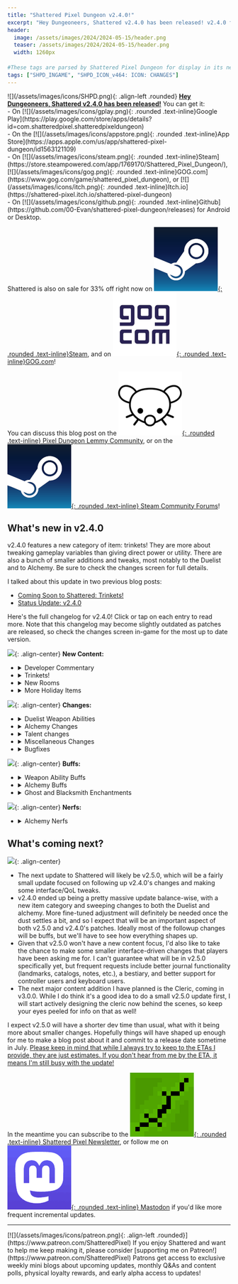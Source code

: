 ```yaml
---
title: "Shattered Pixel Dungeon v2.4.0!"
excerpt: "Hey Dungeoneers, Shattered v2.4.0 has been released! v2.4.0 features a new category of item: trinkets! They are more about tweaking gameplay variables than giving direct power or utility. There are also a bunch of smaller additions and tweaks, most notably to the Duelist and to Alchemy. Be sure to check the changes screen for full details."
header:
  image: /assets/images/2024/2024-05-15/header.png
  teaser: /assets/images/2024/2024-05-15/header.png
  width: 1260px

#These tags are parsed by Shattered Pixel Dungeon for display in its news feed
tags: ["SHPD_INGAME", "SHPD_ICON_v464: ICON: CHANGES"]
---
```


<div markdown="1" class="img-text">
![](/assets/images/icons/SHPD.png){: .align-left .rounded} <b><u>Hey Dungeoneers, Shattered v2.4.0 has been released!</u></b> You can get it:<br>- On [![](/assets/images/icons/gplay.png){: .rounded .text-inline}Google Play](https://play.google.com/store/apps/details?id=com.shatteredpixel.shatteredpixeldungeon)<br>- On the [![](/assets/images/icons/appstore.png){: .rounded .text-inline}App Store](https://apps.apple.com/us/app/shattered-pixel-dungeon/id1563121109)<br>- On [![](/assets/images/icons/steam.png){: .rounded .text-inline}Steam](https://store.steampowered.com/app/1769170/Shattered_Pixel_Dungeon/), [![](/assets/images/icons/gog.png){: .rounded .text-inline}GOG.com](https://www.gog.com/game/shattered_pixel_dungeon), or [![](/assets/images/icons/itch.png){: .rounded .text-inline}Itch.io](https://shattered-pixel.itch.io/shattered-pixel-dungeon)<br>- On [![](/assets/images/icons/github.png){: .rounded .text-inline}Github](https://github.com/00-Evan/shattered-pixel-dungeon/releases) for Android or Desktop.
</div>

Shattered is also on sale for 33% off right now on [![](/assets/images/icons/steam.png){: .rounded .text-inline}Steam](https://store.steampowered.com/app/1769170/Shattered_Pixel_Dungeon/), and on [![](/assets/images/icons/gog.png){: .rounded .text-inline}GOG.com](https://www.gog.com/game/shattered_pixel_dungeon)!

You can discuss this blog post on the [![](/assets/images/icons/lemmy.png){: .rounded .text-inline} Pixel Dungeon Lemmy Community](https://lemmy.world/post/15433903), or on the [![](/assets/images/icons/steam.png){: .rounded .text-inline} Steam Community Forums](https://steamcommunity.com/app/1769170/eventcomments/4333103687422983939)!

## What's new in v2.4.0

v2.4.0 features a new category of item: trinkets! They are more about tweaking gameplay variables than giving direct power or utility. There are also a bunch of smaller additions and tweaks, most notably to the Duelist and to Alchemy. Be sure to check the changes screen for full details.

I talked about this update in two previous blog posts:
- [Coming Soon to Shattered: Trinkets!](https://shatteredpixel.com/blog/coming-soon-to-shattered-trinkets.html)
- [Status Update: v2.4.0](https://shatteredpixel.com/blog/status-update-v240.html)

Here's the full changelog for v2.4.0! Click or tap on each entry to read more. Note that this changelog may become slightly outdated as patches are released, so check the changes screen in-game for the most up to date version.

![](/assets/images/{{page.date|date:'%Y/%Y-%m-%d'}}/new.png){: .align-center}
**New Content:**
<ul>
<li><details markdown="1"><summary>Developer Commentary</summary><blockquote markdown="1">
- Released May 15th, 2024
- 118 days after Shattered v2.3.0

Dev commentary will be added here in the future.
</blockquote></details></li>
<li><details markdown="1"><summary>Trinkets!</summary><blockquote markdown="1">
**A new category of item has been added: Trinkets!**

Trinkets are a new item type produced and upgraded via alchemical energy, and are more about tweaking gameplay variables than giving direct power or utility.

Look out for a trinket catalyst in the early stages of the game, which you can use at the first alchemy pot to produce one of three trinket options. There are **11 trinkets in total**.
</blockquote></details></li>
<li><details markdown="1"><summary>New Rooms</summary><blockquote markdown="1">
**New standard rooms have been added to the various regions of the game!**

This includes one totally new room per region, and two new variants of entrance/exit rooms per region. Rooms that are mostly empty rectangles are now much less common, and there's a bunch of variety for which rooms can have entrance/exit stairs in them.

Entrance rooms are now also capable of merging with other rooms in a dungeon floor, but there are some guarantees so that enemies won't ever be near you right after descending to a new floor.
</blockquote></details></li>
<li><details markdown="1"><summary>More Holiday Items</summary><blockquote markdown="1">
**I've added more holiday items for the rest of 2024!**

Expect to see some new temporary holiday overrides for cornish pasties for:
- Pride in late June
- Shattered's Birthday in early August
- Pixel Dungeon's Birthday in early December
- New Years in late December and early January

This is in addition to the usual pumpkin pie around Halloween and candy cane around the Winter Holidays.

...I may have also added a tiny little surprise for Rat King's birthday, but that won't appear until 2025.
</blockquote></details></li>
</ul>

![](/assets/images/{{page.date|date:'%Y/%Y-%m-%d'}}/changes.png){: .align-center}
**Changes:**
<ul>
<li><details markdown="1"><summary>Duelist Weapon Abilities</summary><blockquote markdown="1">
I'm making some overarching changes to the Duelist's weapon abilities, to make them stronger and feel more impactful:
- Weapon ability charge speed down by 33%
- Weapon ability charge cap reduced to 2-8, from 3-10
- Weapon abilities buffed across the board
- Some talents adjusted to account for weapon charges being less frequent
- Weapon abilities now directly state their damage ranges
Check the buffs and talent changes section for specific weapon ability and talent changes.

There are also some changes to the Champion subclass to go along with this:
- Champion's two weapons now share a charge count, but Champion gets boosted max charges and charge speed.
- Champion's secondary charge talent has been replaced with a new talent that encourages varied ability use.
</blockquote></details></li>
<li><details markdown="1"><summary>Alchemy Changes</summary><blockquote markdown="1">
I've made a bunch of changes to the alchemy system to streamline things and complement the addition of trinkets:

- Catalysts have been removed entirely, recipes that required one now simply cost 8 or 9 more energy.
- A new unstable brew and spell have been added, which give random potion/scroll effects.
- Aqua Blast and Featherfall are now a brew and elixir, otherwise unchanged.
- High value potions/scrolls now grant a little more energy if they are energized.
- Alchemy pots now always spawn on the 3rd or 4th floor in each region.
- Various UI improvements have been made to the alchemy screen.

Various specific alchemy items have also received changes to their energy cost, output quantity, or mechanics. Check the buffs and nerfs section for more details on those.
</blockquote></details></li>
<li><details markdown="1"><summary>Talent changes</summary><blockquote markdown="1">
Duelist talents have been changed to account for adjustments to weapon charge mechanics:
- **Aggressive Barrier** shielding increased to 3/5 from 3, threshold changed to 50% from 40%/60%.
- **Focused Meal** charge boost reduced to 0.67/1 from 1/1.5.
- **Weapon Recharging** boost reduced to every 15/10 turns from every 10/6 turns.
- **Counter Ability** now grants up to 1.5 charges, instead of reducing cost.

I've made some changes meant to improve some of the least popular T1 talents:
- **Cached Rations** now awards a smaller number of unique 'supply rations'. These rations grant a little healing and cloak charge.
- **Test Subject and Tested Hypothesis** have been replaced with two new talents that grant small combat bonuses.

Plus one change to an unnecessarily complex T1 talent:
- **Hearty Meal** has been simplified, now just has one threshold at 30% HP
</blockquote></details></li>
<li><details markdown="1"><summary>Miscellaneous Changes</summary><blockquote markdown="1">
**Highlights:**
- Potion and Scroll talents can now trigger from elixirs, brews, and spells
- Ankh resurrection window now warns if two items aren't selected
- Trying to attack an enemy that has charmed you now shows a warning

**Heroes:**
- Gladiator and Monk now include brief ability descriptions in their subclass descriptions
- Ability descriptions for Gladiator and Monk now change if their abilities are empowered

**Items:**
- Thrown weapons now state when they break in the game log
- Tipped darts now last forever when reaching 100 uses, like other thrown weapons
- Dried rose now includes the ghost's strength in its description
- Plant effects (e.g. fadeleaf) now trigger before traps when time freeze ends

**Misc:**
- Updated various code dependencies
- Slight optimizations to memory use
- Improved the error message on Android when native code is missing
- Removed the power saver setting on Android 4.4+ devices, if the user hadn't already enabled it.
(Power saver was always meant for very old Android devices. It gives no real benefit for more modern ones.)
</blockquote></details></li>
<li><details markdown="1"><summary>Bugfixes</summary><blockquote markdown="1">
Fixed the following bugs:

**Highlights:**
- Ruins rooms in the last region using incorrect wall shapes since v2.2.0
- Rare cases where some victory badges would not save if game was immediately closed
- Rare cases where game actors could continue to process for a moment when hero falls into a chasm
- Various cases where characters would not play death animations if they died while paralyzed

**Enemies:**
- Newborn elemental boss rarely firing its attack through walls
- Rare cases where the final boss could command minions to attack themselves
- Gnoll geomancer and sappers potentially dropping boulders next to entrance
- Gnoll sappers granting armor to corrupted gnoll guards
- Necromancer skeletons not following necromancer's aggro in some cases
- Teleportation effects not accounting for large characters in specific cases
- DM-300 not becoming supercharged if exactly damaged to the supercharge threshold

**Items pt.1:**
- Armband not working on hiding mimics
- Chilling enchant reducing chill duration in rare cases
- Rare cases where lucky enchant wouldn't trigger
- Runestones affecting terrain when thrown at a character
- Thrown weapons sticking to downed ghouls in some cases
- Camouflage glyph not working if hero uses ethereal chains to move into grass
- Sandals of nature incorrectly interacting with artifact charging
- Various specific errors with artifact charge boosting
- King's crown not preserving armor hardening

**Items pt.2:**
- Brimstone glyph not benefiting from glyph power boosts past +50%
- Errors when leaving/entering blacksmith's area while a boomerang was circling back
- Transfusion not benefiting from wand damage bonuses
- Dwarf King's crown automatically IDing armor
- Armband allowing more than one steal in specific cases
- Swiftness glyph ignoring nearby enemies in specific cases
- Stone of fear applying to hero and allies
- Spike ability overriding elastic enchant in some cases
- Geyser traps and aqua brew not extinguishing flames

**Heroes:**
- Duelist's swift equip not working during time freeze
- Monk's flurry of blows not using projecting enchantment when empowered
- Various battlemage on-hit effects not showing as magical damage
- Empowered strike talent not working with blastwave
- Challenge ability incorrectly working on neutral mobs
- Seer shot talent not working in blacksmith quest area

**Misc:**
- Various minor visual and textual errors
- Various rare crash bugs
- Specific cases where unbreakable traps could spawn in halls in the caves
- Music not properly pausing in background on desktop in some cases
- Various rare errors when game launches in fullscreen
- 'taste vengeance' badge not being earnable in a run after unlocking it
</blockquote></details></li>
</ul>

![](/assets/images/{{page.date|date:'%Y/%Y-%m-%d'}}/buffs.png){: .align-center}
**Buffs:**
<ul>
<li><details markdown="1"><summary>Weapon Ability Buffs</summary><blockquote markdown="1">
- **Lunge** damage up
- **Cleave** damage up, is now instant if it kills, but no longer chains
- **Heavy Blow** damage up, non-surprise penalty changed to no bonus damage
- **Sneak** charge cost down to 1 from 2, invis duration now scales
- **Combo Strike** damage up, combo duration now resets on hit (like gladiator)
- **Spike** damage up
- **Defensive Stance** charge cost down to 1 from 2, duration now scales
- **Harvest** charge cost down to 1 from 2, bleed amount dealt is now constant
- **Sword Dance** charge cost down to 1 from 2, duration now scales, ACC boost up to 50%
- **Block** duration now scales, now keeps blocking until you attack
- **Lash** now deals bonus damage and is guaranteed to hit all targets
- **Spin** charge cost down to 1 from 2
- **Runic Strike** enchant boost now scales
- **Charge Shot** AOE up to 7x7 from 5x5, dart durability boost now scales
- **Retribution** is now instant if it kills
- **Brawler's Stance** now deals bonus damage, reduces recharge speed instead of costing charge per hit
</blockquote></details></li>
<li><details markdown="1"><summary>Alchemy Buffs</summary><blockquote markdown="1">
Firstly, many items have received simple energy cost reductions. Note that all energy costs are after accounting for catalyst removal
- **Caustic Brew** cost down to 1 from 2
- **Blizzard Brew** cost down to 8 from 11
- **Shocking Brew** cost down to 10 from 14
- **Aqua Brew** cost down to 8 from 11
- **Elixir of Dragon's Blood** cost down to 10 from 14
- **Telekinetic Grab** cost down to 10 from 11
- **Beacon of Returning** cost down to 12 from 15
- **Magical Infusion** cost down to 12 from 13
- **Recycle** cost down to 12 from 17

Some alchemy produce has also received bigger buffs:
- **Elixir of Toxic Essence** cost down to 8 from 10, spreads gas quicker, and gives 5 turns of lingering gas immunity
- **Elixir of Icy Touch** cost down to 6 from 14 and now applies 3 chill each hit, up from 2
- **Wild Energy** now requires a regular scroll of recharging, instead of mystical energy
- **Reclaim Trap** cost up to 8 from 6, but output quantity increased to 5 from 4
- **Alchemize** has a new recipe, it is now much cheaper to make
- **Summon Elemental** cost down to 10 from 15 and buffing the spell now persists after use
</blockquote></details></li>
<li><details markdown="1"><summary>Ghost and Blacksmith Enchantments</summary><blockquote markdown="1">
I've given a slight boost to the rewards of the Ghost quest and Blacksmith's smith reward, aimed at making enchantments/glyphs more likely. this should hopefully make these rewards a bit more interesting more.

- Ghost reward enchant rate up to 20% from 10%
- Blacksmith smith reward enchant rate up to 30% from 0%
</blockquote></details></li>
</ul>

![](/assets/images/{{page.date|date:'%Y/%Y-%m-%d'}}/nerfs.png){: .align-center}
**Nerfs:**
<ul>
<li><details markdown="1"><summary>Alchemy Nerfs</summary><blockquote markdown="1">
- **Elixir of Might** cost up to 16 from 14 (after account for catalyst removal)
- **Phase Shift** cost down to 10 from 13, but output quantity down to 6 from 8
</blockquote></details></li>
</ul>

## What's coming next?

![](/assets/images/{{page.date|date:'%Y/%Y-%m-%d'}}/upcoming.png){: .align-center}

- The next update to Shattered will likely be v2.5.0, which will be a fairly small update focused on following up v2.4.0's changes and making some interface/QoL tweaks. 
- v2.4.0 ended up being a pretty massive update balance-wise, with a new item category and sweeping changes to both the Duelist and alchemy. More fine-tuned adjustment will definitely be needed once the dust settles a bit, and so I expect that will be an important aspect of both v2.5.0 and v2.4.0's patches. Ideally most of the followup changes will be buffs, but we'll have to see how everything shapes up.
- Given that v2.5.0 won't have a new content focus, I'd also like to take the chance to make some smaller interface-driven changes that players have been asking me for. I can't guarantee what will be in v2.5.0 specifically yet, but frequent requests include better journal functionality (landmarks, catalogs, notes, etc.), a bestiary, and better support for controller users and keyboard users.
- The next major content addition I have planned is the Cleric, coming in v3.0.0. While I do think it's a good idea to do a small v2.5.0 update first, I will start actively designing the cleric now behind the scenes, so keep your eyes peeled for info on that as well!

I expect v2.5.0 will have a shorter dev time than usual, what with it being more about smaller changes. Hopefully things will have shaped up enough for me to make a blog post about it and commit to a release date sometime in July. <u>Please keep in mind that while I always try to keep to the ETAs I provide, they are just estimates. If you don't hear from me by the ETA, it means I'm still busy with the update!</u>

In the meantime you can subscribe to the [![](/assets/images/icons/avatar.png){: .rounded .text-inline} Shattered Pixel Newsletter](/newsletter), or follow me on [![](/assets/images/icons/mastodon.png){: .rounded .text-inline} Mastodon](https://mastodon.gamedev.place/@ShatteredPixel) if you'd like more frequent incremental updates.

---

<div markdown="1" style="display: inline-block;">
[![](/assets/images/icons/patreon.png){: .align-left .rounded}](https://www.patreon.com/ShatteredPixel) If you enjoy Shattered and want to help me keep making it, please consider [supporting me on Patreon!](https://www.patreon.com/ShatteredPixel) Patrons get access to exclusive weekly mini blogs about upcoming updates, monthly Q&As and content polls, physical loyalty rewards, and early alpha access to updates!
</div>
